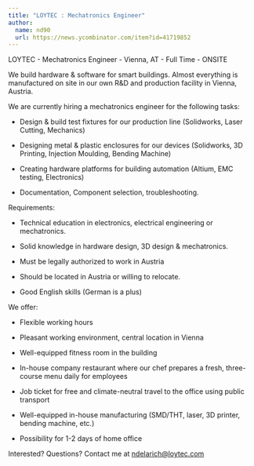 ```yaml
---
title: "LOYTEC : Mechatronics Engineer"
author:
  name: nd90
  url: https://news.ycombinator.com/item?id=41719852
---
```

LOYTEC - Mechatronics Engineer - Vienna, AT - Full Time - ONSITE

We build hardware &amp; software for smart buildings. Almost everything is manufactured on site in our own R&amp;D and production facility in Vienna, Austria.

We are currently hiring a mechatronics engineer for the following tasks:

- Design &amp; build test fixtures for our production line (Solidworks, Laser Cutting, Mechanics)

- Designing metal &amp; plastic enclosures for our devices (Solidworks, 3D Printing, Injection Moulding, Bending Machine)

- Creating hardware platforms for building automation (Altium, EMC testing, Electronics)

- Documentation, Component selection, troubleshooting.

Requirements:

- Technical education in electronics, electrical engineering or mechatronics.

- Solid knowledge in hardware design, 3D design &amp; mechatronics.

- Must be legally authorized to work in Austria

- Should be located in Austria or willing to relocate.

- Good English skills (German is a plus)

We offer:

- Flexible working hours

- Pleasant working environment, central location in Vienna

- Well-equipped fitness room in the building

- In-house company restaurant where our chef prepares a fresh, three-course menu daily for employees

- Job ticket for free and climate-neutral travel to the office using public transport

- Well-equipped in-house manufacturing (SMD&#x2F;THT, laser, 3D printer, bending machine, etc.)

- Possibility for 1-2 days of home office

Interested? Questions? Contact me at ndelarich@loytec.com
<JobApplication />
